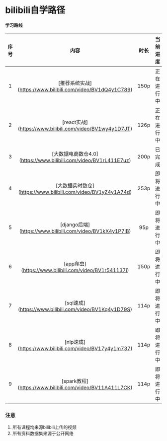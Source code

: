 # bilibili自学路径

#### 学习路线 
| 序号| 内容 | 时长 |当前进度|后续规划|完成时间|
| :---: | :----: | :----: |:----: |:----: |:----: |
| 1 | [推荐系统实战] (https://www.bilibili.com/video/BV1dQ4y1C789) | 150p |正在进行中 |大数据实战|9月
| 2 | [react实战] (https://www.bilibili.com/video/BV1wy4y1D7JT)| 126p|正在进行中|javascript学习|9月
| 3 | [大数据电商数仓4.0] (https://www.bilibili.com/video/BV1rL411E7uz)| 200p|已完成|无|12月
| 4 | [大数据实时数仓] (https://www.bilibili.com/video/BV1yZ4y1A74d)| 253p|即将进行中|无|10月
| 5 | [django后端] (https://www.bilibili.com/video/BV1kX4y1P7iB)| 95p|即将进行中|无|
| 6 | [app爬虫] (https://www.bilibili.com/video/BV1r541137i)| 150p|即将进行中|无|10月
| 7 | [sql速成] (https://www.bilibili.com/video/BV1Kq4y1D79S)| 114p|即将进行中|无|10月
| 8 | [nlp速成] (https://www.bilibili.com/video/BV17y4y1m737)| 114p|即将进行中|无|10月
| 9 | [spark教程] (https://www.bilibili.com/video/BV11A411L7CK)| 114p|即将进行中|无|10月




### 注意
1. 所有课程均来源bilibili上传的视频
2. 所有资料数据集来源于公开网络